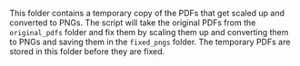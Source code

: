 This folder contains a temporary copy of the PDFs that get scaled up and converted to PNGs. The script will take the original PDFs from the `original_pdfs` folder and fix them by scaling them up and converting them to PNGs and saving them in the `fixed_pngs` folder. The temporary PDFs are stored in this folder before they are fixed.